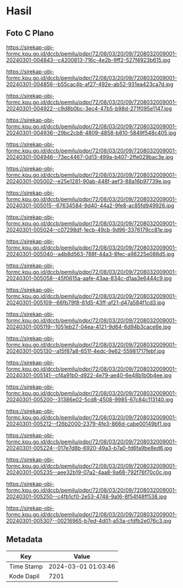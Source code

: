 # Hasil

## Foto C Plano

https://sirekap-obj-formc.kpu.go.id/dccb/pemilu/pdpr/72/08/03/20/09/7208032009001-20240301-004843--c4200813-716c-4e2b-9ff2-527f4923b615.jpg

https://sirekap-obj-formc.kpu.go.id/dccb/pemilu/pdpr/72/08/03/20/09/7208032009001-20240301-004856--b55cac4b-af27-492e-ab52-931ea423ca7d.jpg

https://sirekap-obj-formc.kpu.go.id/dccb/pemilu/pdpr/72/08/03/20/09/7208032009001-20240301-004922--c9d8b0bc-3ec4-47b5-b98d-271f095e1147.jpg

https://sirekap-obj-formc.kpu.go.id/dccb/pemilu/pdpr/72/08/03/20/09/7208032009001-20240301-004936--29bc2cb8-4809-4858-b810-5849f548c405.jpg

https://sirekap-obj-formc.kpu.go.id/dccb/pemilu/pdpr/72/08/03/20/09/7208032009001-20240301-004946--73ec4467-0d13-499a-b407-2ffe029bac3e.jpg

https://sirekap-obj-formc.kpu.go.id/dccb/pemilu/pdpr/72/08/03/20/09/7208032009001-20240301-005002--e25e1281-90ab-448f-aef3-88a16b97739e.jpg

https://sirekap-obj-formc.kpu.go.id/dccb/pemilu/pdpr/72/08/03/20/09/7208032009001-20240301-005015--67634584-9d40-44a2-9fe8-ac85fd949926.jpg

https://sirekap-obj-formc.kpu.go.id/dccb/pemilu/pdpr/72/08/03/20/09/7208032009001-20240301-005024--c07298df-1ecb-49cb-9d96-3376179cc81e.jpg

https://sirekap-obj-formc.kpu.go.id/dccb/pemilu/pdpr/72/08/03/20/09/7208032009001-20240301-005040--a4b8d563-788f-44a3-8fec-a98225e088d5.jpg

https://sirekap-obj-formc.kpu.go.id/dccb/pemilu/pdpr/72/08/03/20/09/7208032009001-20240301-005058--45f0615a-aafe-43aa-834c-d1aa3e6444c9.jpg

https://sirekap-obj-formc.kpu.go.id/dccb/pemilu/pdpr/72/08/03/20/09/7208032009001-20240301-005109--66fb79f8-81d5-43ff-af21-d47a584f1cd3.jpg

https://sirekap-obj-formc.kpu.go.id/dccb/pemilu/pdpr/72/08/03/20/09/7208032009001-20240301-005119--1051eb27-04ea-4121-9d64-6d94b3cace6e.jpg

https://sirekap-obj-formc.kpu.go.id/dccb/pemilu/pdpr/72/08/03/20/09/7208032009001-20240301-005130--a15f87a8-651f-4edc-9e62-55981717febf.jpg

https://sirekap-obj-formc.kpu.go.id/dccb/pemilu/pdpr/72/08/03/20/09/7208032009001-20240301-005141--cf4a91b0-d922-4e79-ae40-6e48b1b0b4ee.jpg

https://sirekap-obj-formc.kpu.go.id/dccb/pemilu/pdpr/72/08/03/20/09/7208032009001-20240301-005200--31386e02-5cd8-4508-9985-67c84c113140.jpg

https://sirekap-obj-formc.kpu.go.id/dccb/pemilu/pdpr/72/08/03/20/09/7208032009001-20240301-005212--f26b2000-2379-4fe3-866d-cabe00149bf1.jpg

https://sirekap-obj-formc.kpu.go.id/dccb/pemilu/pdpr/72/08/03/20/09/7208032009001-20240301-005224--017e7d8b-6920-49a3-b7a0-fd6fa9be8ed6.jpg

https://sirekap-obj-formc.kpu.go.id/dccb/pemilu/pdpr/72/08/03/20/09/7208032009001-20240301-005235--aee32b19-07a2-4aa8-9a68-792f76f70c0c.jpg

https://sirekap-obj-formc.kpu.go.id/dccb/pemilu/pdpr/72/08/03/20/09/7208032009001-20240301-005250--c4fb1cf0-2e53-4748-9a16-8f54f48ff538.jpg

https://sirekap-obj-formc.kpu.go.id/dccb/pemilu/pdpr/72/08/03/20/09/7208032009001-20240301-005307--00216965-b7ed-4d01-a53a-cfdfb2e076c3.jpg


## Metadata

| Key        | Value               |
| ---------- | ------------------- |
| Time Stamp | 2024-03-01 01:03:46 |
| Kode Dapil | 7201                |



